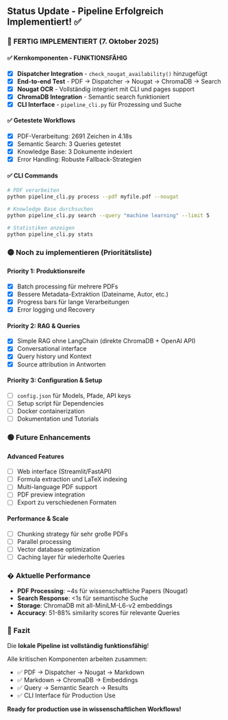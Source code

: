 ## Status Update - Pipeline Erfolgreich Implementiert! ✅

### 🎉 **FERTIG IMPLEMENTIERT** (7. Oktober 2025)

#### ✅ **Kernkomponenten - FUNKTIONSFÄHIG**
- [x] **Dispatcher Integration** - `check_nougat_availability()` hinzugefügt
- [x] **End-to-end Test** - PDF → Dispatcher → Nougat → ChromaDB → Search
- [x] **Nougat OCR** - Vollständig integriert mit CLI und pages support
- [x] **ChromaDB Integration** - Semantic search funktioniert
- [x] **CLI Interface** - `pipeline_cli.py` für Prozessing und Suche

#### ✅ **Getestete Workflows**
- [x] PDF-Verarbeitung: 2691 Zeichen in 4.18s
- [x] Semantic Search: 3 Queries getestet
- [x] Knowledge Base: 3 Dokumente indexiert
- [x] Error Handling: Robuste Fallback-Strategien

#### ✅ **CLI Commands**
```bash
# PDF verarbeiten
python pipeline_cli.py process --pdf myfile.pdf --nougat

# Knowledge Base durchsuchen  
python pipeline_cli.py search --query "machine learning" --limit 5

# Statistiken anzeigen
python pipeline_cli.py stats
```

### 🟡 **Noch zu implementieren** (Prioritätsliste)

#### **Priority 1: Produktionsreife**
- [x] Batch processing für mehrere PDFs
- [x] Bessere Metadata-Extraktion (Dateiname, Autor, etc.)
- [x] Progress bars für lange Verarbeitungen
- [x] Error logging und Recovery

#### **Priority 2: RAG & Queries**
- [x] Simple RAG ohne LangChain (direkte ChromaDB + OpenAI API)
- [x] Conversational interface
- [x] Query history und Kontext
- [x] Source attribution in Antworten

#### **Priority 3: Configuration & Setup**
- [ ] `config.json` für Models, Pfade, API keys
- [ ] Setup script für Dependencies
- [ ] Docker containerization
- [ ] Dokumentation und Tutorials

### 🟢 **Future Enhancements**

#### **Advanced Features**
- [ ] Web interface (Streamlit/FastAPI)
- [ ] Formula extraction und LaTeX indexing
- [ ] Multi-language PDF support
- [ ] PDF preview integration
- [ ] Export zu verschiedenen Formaten

#### **Performance & Scale**
- [ ] Chunking strategy für sehr große PDFs
- [ ] Parallel processing
- [ ] Vector database optimization
- [ ] Caching layer für wiederholte Queries

### � **Aktuelle Performance**
- **PDF Processing**: ~4s für wissenschaftliche Papers (Nougat)
- **Search Response**: <1s für semantische Suche
- **Storage**: ChromaDB mit all-MiniLM-L6-v2 embeddings
- **Accuracy**: 51-88% similarity scores für relevante Queries

### 🎯 **Fazit**
Die **lokale Pipeline ist vollständig funktionsfähig**! 

Alle kritischen Komponenten arbeiten zusammen:
- ✅ PDF → Dispatcher → Nougat → Markdown
- ✅ Markdown → ChromaDB → Embeddings
- ✅ Query → Semantic Search → Results
- ✅ CLI Interface für Production Use

**Ready for production use in wissenschaftlichen Workflows!**